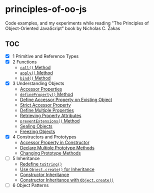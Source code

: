 # principles-of-oo-js

Code examples, and my experiments while reading
"The Principles of Object-Oriented JavaScript" book by Nicholas C. Zakas

## TOC

- [x] 1 Primitive and Reference Types
- [x] 2 Functions
  - [`call()` Method](src/functions/call_method.js)
  - [`apply()` Method](src/functions/apply_method.js)
  - [`bind()` Method](src/functions/bind_method.js)
- [x] 3 Understanding Objects
  - [Accessor Properties](src/objects/accessor_property.js)
  - [`defineProperty()` Method](src/objects/define_property.js)
  - [Define Accessor Property on Existing Object](src/objects/define_accessor.js)
  - [Strict Accessor Property](src/objects/strict_accessor.js)
  - [Define Multiple Properties](src/objects/multiple_properties.js)
  - [Retrieving Property Attributes](src/objects/property_attributes.js)
  - [`preventExtensions()` Method](src/objects/prevent_extensions.js)
  - [Sealing Objects](src/objects/sealing.js)
  - [Freezing Objects](src/objects/freezing.js)
- [x] 4 Constructors and Prototypes
  - [Accessor Property in Constructor](src/prototypes/accessor_in_constructor.js)
  - [Declare Multiple Prototype Methods](src/prototypes/multiple_methods.js)
  - [Changing Prototype Methods](src/prototypes/change_prototype_methods.js)
- [ ] 5 Inheritance
  - [Redefine `toString()`](src/inheritance/redefine_to_string.js)
  - [Use `Object.create()` for Inheritance](src/inheritance/object_create.js)
  - [Constructor Inheritance](src/inheritance/constructor_inheritance.js)
  - [Constructor Inheritance with `Object.create()`](src/inheritance/constructor_object_create.js)
- [ ] 6 Object Patterns
